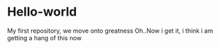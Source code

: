 # Hello-world
My first repository, we move onto greatness
Oh..Now i get it, i think i am getting a hang of this now
